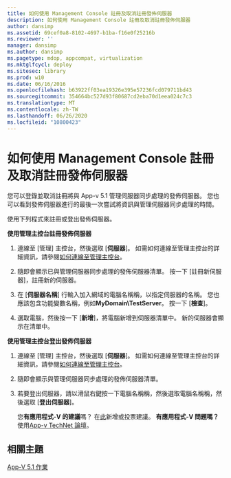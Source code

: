 ```yaml
---
title: 如何使用 Management Console 註冊及取消註冊發佈伺服器
description: 如何使用 Management Console 註冊及取消註冊發佈伺服器
author: dansimp
ms.assetid: 69cef0a8-8102-4697-b1ba-f16e0f25216b
ms.reviewer: ''
manager: dansimp
ms.author: dansimp
ms.pagetype: mdop, appcompat, virtualization
ms.mktglfcycl: deploy
ms.sitesec: library
ms.prod: w10
ms.date: 06/16/2016
ms.openlocfilehash: b63922ff03ea19326e395e57236fcd079711bd43
ms.sourcegitcommit: 354664bc527d93f80687cd2eba70d1eea024c7c3
ms.translationtype: MT
ms.contentlocale: zh-TW
ms.lasthandoff: 06/26/2020
ms.locfileid: "10800423"
---
```

# 如何使用 Management Console 註冊及取消註冊發佈伺服器


您可以登錄並取消註冊將與 App-v 5.1 管理伺服器同步處理的發佈伺服器。 您也可以看到發佈伺服器進行的最後一次嘗試將資訊與管理伺服器同步處理的時間。

使用下列程式來註冊或登出發佈伺服器。

**使用管理主控台註冊發佈伺服器**

1.  連線至 [管理] 主控台，然後選取 [**伺服器**]。 如需如何連線至管理主控台的詳細資訊，請參閱[如何連線至管理主控台](how-to-connect-to-the-management-console-51.md)。

2.  隨即會顯示已與管理伺服器同步處理的發佈伺服器清單。 按一下 [註冊新伺服器]，註冊新的伺服器。

3.  在 [**伺服器名稱**] 行輸入加入網域的電腦名稱稱，以指定伺服器的名稱。 您也應該包含功能變數名稱，例如**MyDomain\\TestServer**。 按一下 [**檢查**]。

4.  選取電腦，然後按一下 [**新增**]，將電腦新增到伺服器清單中。 新的伺服器會顯示在清單中。

**使用管理主控台登出發佈伺服器**

1.  連線至 [管理] 主控台，然後選取 [**伺服器**]。 如需如何連線至管理主控台的詳細資訊，請參閱[如何連線至管理主控台](how-to-connect-to-the-management-console-51.md)。

2.  隨即會顯示與管理伺服器同步處理的發佈伺服器清單。

3.  若要登出伺服器，請以滑鼠右鍵按一下電腦名稱稱，然後選取電腦名稱稱，然後選取 [**登出伺服器**]。

    您**有應用程式-V 的建議**嗎？ 在[此](http://appv.uservoice.com/forums/280448-microsoft-application-virtualization)新增或投票建議。 **有應用程式-V 問題嗎？** 使用[App-v TechNet 論壇](https://social.technet.microsoft.com/Forums/home?forum=mdopappv)。

## 相關主題


[App-V 5.1 作業](operations-for-app-v-51.md)

 

 





